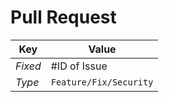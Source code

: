# Pull Request

| **Key** | **Value**              |
| ------- | ---------------------- |
| _Fixed_ | #ID of Issue           |
| _Type_  | `Feature/Fix/Security` |
